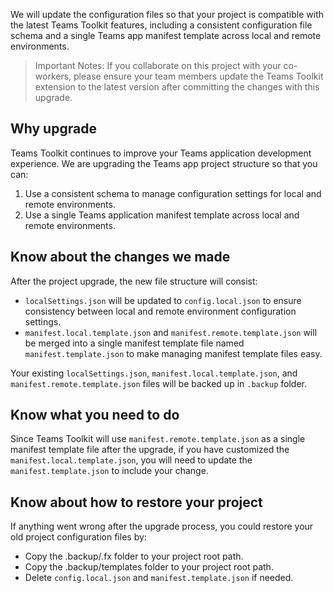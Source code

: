 We will update the configuration files so that your project is compatible with the latest Teams Toolkit features, including a consistent configuration file schema and a single Teams app manifest template across local and remote environments.

> Important Notes: If you collaborate on this project with your co-workers, please ensure your team members update the Teams Toolkit extension to the latest version after committing the changes with this upgrade.

## Why upgrade
Teams Toolkit continues to improve your Teams application development experience. We are upgrading the Teams app project structure so that you can:
1. Use a consistent schema to manage configuration settings for local and remote environments.
1. Use a single Teams application manifest template across local and remote environments.

## Know about the changes we made
After the project upgrade, the new file structure will consist:
* `localSettings.json` will be updated to `config.local.json` to ensure consistency between local and remote environment configuration settings.
* `manifest.local.template.json` and `manifest.remote.template.json` will be merged into a single manifest template file named `manifest.template.json` to make managing manifest template files easy.

Your existing `localSettings.json`, `manifest.local.template.json`, and `manifest.remote.template.json` files will be backed up in `.backup` folder.

## Know what you need to do
Since Teams Toolkit will use `manifest.remote.template.json` as a single manifest template file after the upgrade, if you have customized the `manifest.local.template.json`, you will need to update the `manifest.template.json` to include your change.

## Know about how to restore your project
If anything went wrong after the upgrade process, you could restore your old project configuration files by:
* Copy the .backup/.fx folder to your project root path.
* Copy the .backup/templates folder to your project root path.
* Delete `config.local.json` and `manifest.template.json` if needed.
